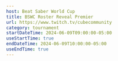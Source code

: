 ```yaml
---
host: Beat Saber World Cup
title: BSWC Roster Reveal Premier
url: https://www.twitch.tv/cubecommunity
category: tournament
startDateTime: 2024-06-09T09:00:00-05:00
useStartTime: true
endDateTime: 2024-06-09T10:00:00-05:00
useEndTime: true
---
```

